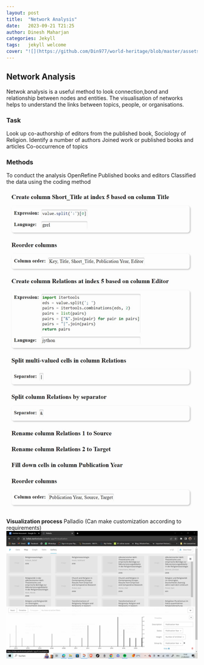 ```yaml
---
layout: post
title:  "Network Analysis"
date:   2023-09-21 T21:25
author: Dinesh Maharjan
categories: Jekyll
tags:	jekyll welcome
cover: "![](https://github.com/Din977/world-heritage/blob/master/assets/Lumbini.jpg?raw=true)"
---
```

## Network Analysis

Netwok analysis is a useful method to look connection,bond and relationship between nodes and entities.
The visualisation of networks helps to understand the links between topics, people, or organisations.
### Task
Look up co-authorship of editors from the published book, Sociology of Religion.
Identify a number of authors
Joined work or published books and articles
Co-occurrence of topics 

### Methods
To conduct the analysis 
 OpenRefine 
 Published books and editors
Classified the data using the coding method
![](https://github.com/Din977/world-heritage/blob/master/assets/networkcode.jpg?raw=true)

**Visualization process**
Palladio (Can make customization according to requirements)
![](https://github.com/Din977/world-heritage/blob/master/assets/visualization.jpg?raw=true)
